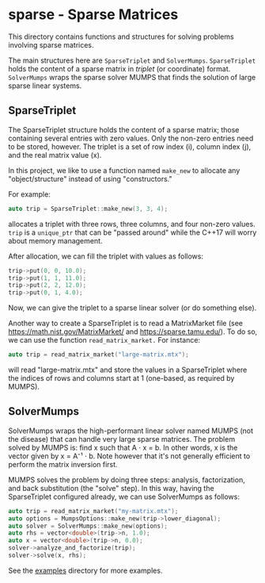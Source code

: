 # sparse - Sparse Matrices

This directory contains functions and structures for solving problems involving sparse matrices.

The main structures here are `SparseTriplet` and `SolverMumps`. `SparseTriplet` holds the content of a sparse matrix in _triplet_ (or coordinate) format. `SolverMumps` wraps the sparse solver MUMPS that finds the solution of large sparse linear systems.

## SparseTriplet

The SparseTriplet structure holds the content of a sparse matrix; those containing several entries with zero values. Only the non-zero entries need to be stored, however. The triplet is a set of row index (i), column index (j), and the real matrix value (x).

In this project, we like to use a function named `make_new` to allocate any "object/structure" instead of using "constructors."

For example:

```c++
auto trip = SparseTriplet::make_new(3, 3, 4);
```

allocates a triplet with three rows, three columns, and four non-zero values. `trip` is a `unique_ptr` that can be "passed around" while the C++17 will worry about memory management.

After allocation, we can fill the triplet with values as follows:

```c++
trip->put(0, 0, 10.0);
trip->put(1, 1, 11.0);
trip->put(2, 2, 12.0);
trip->put(0, 1, 4.0);
```

Now, we can give the triplet to a sparse linear solver (or do something else).

Another way to create a SparseTriplet is to read a MatrixMarket file (see https://math.nist.gov/MatrixMarket/ and https://sparse.tamu.edu/). To do so, we can use the function `read_matrix_market.` For instance:

```c++
auto trip = read_matrix_market("large-matrix.mtx");
```

will read "large-matrix.mtx" and store the values in a SparseTriplet where the indices of rows and columns start at 1 (one-based, as required by MUMPS).

## SolverMumps

SolverMumps wraps the high-performant linear solver named MUMPS (not the disease) that can handle very large sparse matrices. The problem solved by MUMPS is: find x such that A ⋅ x = b. In other words, x is the vector given by x = A⁻¹ ⋅ b. Note however that it's not generally efficient to perform the matrix inversion first.

MUMPS solves the problem by doing three steps: analysis, factorization, and back substitution (the "solve" step). In this way, having the SparseTriplet configured already, we can use SolverMumps as follows:

```c++
auto trip = read_matrix_market("my-matrix.mtx");
auto options = MumpsOptions::make_new(trip->lower_diagonal);
auto solver = SolverMumps::make_new(options);
auto rhs = vector<double>(trip->n, 1.0);
auto x = vector<double>(trip->n, 0.0);
solver->analyze_and_factorize(trip);
solver->solve(x, rhs);
```

See the [examples](https://github.com/cpmech/laclib/tree/main/examples) directory for more examples.
